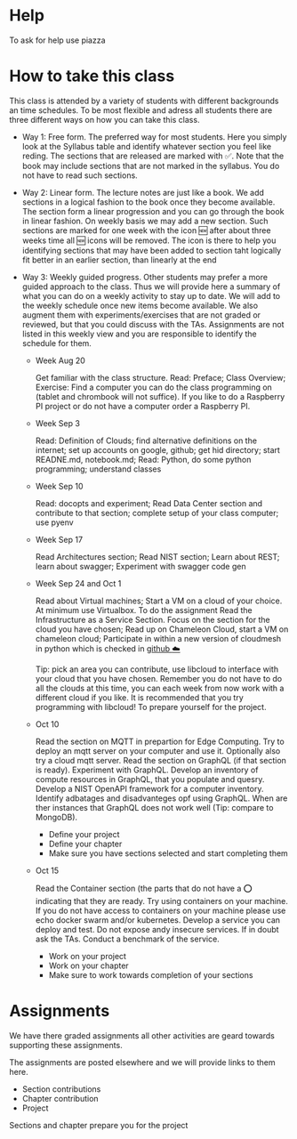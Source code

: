 # Help

To ask for help use piazza

# How to take this class

This class is attended by a variety of students with different
backgrounds an time schedules. To be most flexible and adress all
students there are three different ways on how you can take this
class.

* Way 1: Free form. The preferred way for most students. Here you
  simply look at the Syllabus table and identify whatever section you
  feel like reding. The sections that are released are marked with
  :white_check_mark:. Note that the book may include sections that are
  not marked in the syllabus. You do not have to read such sections.

* Way 2: Linear form. The lecture notes are just like a book. We add
  sections in a logical fashion to the book once they become
  available. The section form a linear progression and you can go
  through the book in linear fashion. On weekly basis we may add a new
  section. Such sections are marked for one week with the icon :new:
  after about three weeks time all :new: icons will be removed. The
  icon is there to help you identifying sections that may have been
  added to section taht logically fit better in an earlier section, than
  linearly at the end

* Way 3: Weekly guided progress. Other students may prefer
  a more guided approach to the class. Thus we will provide here a
  summary of what you can do on a weekly activity to stay up to
  date. We will add to the weekly schedule once new items become
  available. We also augment them with experiments/exercises that are not
  graded or reviewed, but that you could discuss with the
  TAs. Assignments are not listed in this weekly view and you are
  responsible to identify the schedule for them.

    * Week Aug 20

      Get familiar with the class structure. Read: Preface; Class
      Overview; Exercise: Find a computer you can do the class
      programming on (tablet and chrombook will not suffice). If you
      like to do a Raspberry PI project or do not have a computer
      order a Raspberry PI.

    * Week Sep 3

      Read: Definition of Clouds; find alternative definitions on the
      internet; set up accounts on google, github; get hid directory;
      start READNE.md, notebook.md; Read: Python, do some python
      programming; understand classes

    * Week Sep 10

      Read: docopts and experiment; Read Data Center section and
      contribute to that section; complete setup of your class
      computer; use pyenv

    * Week Sep 17

      Read Architectures section; Read NIST section; Learn about REST;
      learn about swagger; Experiment with swagger code gen

    * Week Sep 24 and Oct 1

      Read about Virtual machines; Start a VM on a cloud of your
      choice. At minimum use Virtualbox. To do the assignment Read the
      Infrastructure as a Service Section. Focus on the section for
      the cloud you have chosen; Read up on Chameleon Cloud, start a
      VM on chameleon cloud; Participate in within a new version of
      cloudmesh in python which is checked in
      [github :cloud:](https://github.com/cloudmesh-community/cm)

      Tip: pick an area you can contribute, use libcloud to interface
      with your cloud that you have chosen. Remember you do not have
      to do all the clouds at this time, you can each week from now
      work with a different cloud if you like. It is
      recommended that you try programming with libcloud! To prepare
      yourself for the project.

    * Oct 10

      Read the section on MQTT in prepartion for Edge Computing. Try
      to deploy an mqtt server on your computer and use it. Optionally
      also try a cloud mqtt server.
      Read the section on GraphQL (if that section is
      ready). Experiment with GraphQL. Develop an inventory of compute
      resources in GraphQL, that you populate and quesry. Develop a
      NIST OpenAPI framework for a computer inventory. Identify
      adbatages and disadvanteges opf using GraphQL. When are ther
      instances that GraphQL does not work well (Tip: compare to
      MongoDB).

      * Define your project
      * Define your chapter
      * Make sure you have sections selected and start completing them

    * Oct 15

      Read the Container section (the parts that do not have a :o:
      indicating that they are ready. Try using containers on your
      machine. If you do not have access to containers on your machine
      please use echo docker swarm and/or kubernetes. Develop a
      service you can deploy and test. Do not expose andy insecure
      services. If in doubt ask the TAs. Conduct a benchmark of the
      service.

      * Work on your project
      * Work on your chapter
      * Make sure to work towards completion of your sections


# Assignments

We have there graded assignments all other activities are geard towards
supporting these assignments.

The assignments are posted elsewhere and we will provide links to them
here.

* Section contributions
* Chapter contribution
* Project

Sections and chapter prepare you for the project

